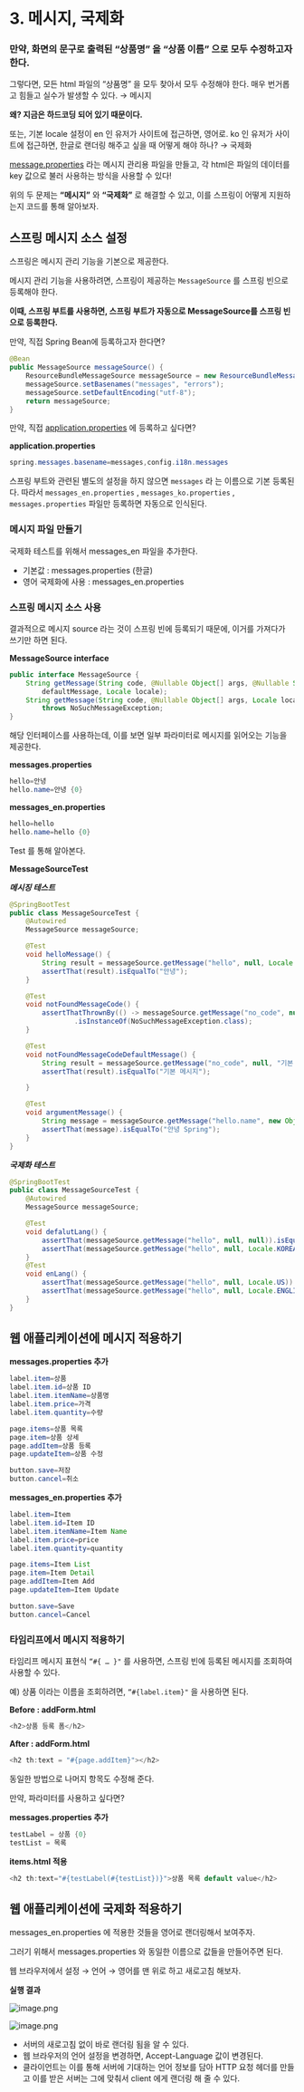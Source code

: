 # 3. 메시지, 국제화

### 만약, 화면의 문구로 출력된 “상품명” 을 “상품 이름” 으로 모두 수정하고자 한다.

그렇다면, 모든 html 파일의 “상품명” 을 모두 찾아서 모두 수정해야 한다. 매우 번거롭고 힘들고 실수가 발생할 수 있다. → 메시지

**왜? 지금은 하드코딩 되어 있기 때문이다.**

또는, 기본 locale 설정이 en 인 유저가 사이트에 접근하면, 영어로. ko 인 유저가 사이트에 접근하면, 한글로 랜더링 해주고 싶을 때 어떻게 해야 하나? → 국제화

[message.properties](http://message.properties) 라는 메시지 관리용 파일을 만들고, 각 html은 파일의 데이터를 key 값으로 불러 사용하는 방식을 사용할 수 있다!

위의 두 문제는 **“메시지”** 와 **“국제화”** 로 해결할 수 있고, 이를 스프링이 어떻게 지원하는지 코드를 통해 알아보자.

## 스프링 메시지 소스 설정

스프링은 메시지 관리 기능을 기본으로 제공한다.

메시지 관리 기능을 사용하려면, 스프링이 제공하는 `MessageSource` 를 스프링 빈으로 등록해야 한다.

**이때, 스프링 부트를 사용하면, 스프링 부트가 자동으로 MessageSource를 스프링 빈으로 등록한다.**

만약, 직접 Spring Bean에 등록하고자 한다면?

```java
@Bean
public MessageSource messageSource() {
	ResourceBundleMessageSource messageSource = new ResourceBundleMessageSource();
	messageSource.setBasenames("messages", "errors");
	messageSource.setDefaultEncoding("utf-8");
	return messageSource;
}
```

만약, 직접 [application.properties](http://application.properties) 에 등록하고 싶다면?

**application.properties**

```java
spring.messages.basename=messages,config.i18n.messages
```

스프링 부트와 관련된 별도의 설정을 하지 않으면 `messages` 라 는 이름으로 기본 등록된다. 따라서 `messages_en.properties` , `messages_ko.properties` , `messages.properties` 파일만 등록하면 자동으로 인식된다.

### 메시지 파일 만들기

국제화 테스트를 위해서 messages_en 파일을 추가한다.

- 기본값 : messages.properties (한글)
- 영어 국제화에 사용 : messages_en.properties

### 스프링 메시지 소스 사용

결과적으로 메시지 source 라는 것이 스프링 빈에 등록되기 때문에, 이거를 가져다가 쓰기만 하면 된다.

**MessageSource interface**

```java
public interface MessageSource {
	String getMessage(String code, @Nullable Object[] args, @Nullable String
		defaultMessage, Locale locale);
	String getMessage(String code, @Nullable Object[] args, Locale locale)
		throws NoSuchMessageException;
}
```

해당 인터페이스를 사용하는데, 이를 보면 일부 파라미터로 메시지를 읽어오는 기능을 제공한다.

**messages.properties**

```java
hello=안녕
hello.name=안녕 {0}
```

**messages_en.properties**

```java
hello=hello
hello.name=hello {0}
```

Test 를 통해 알아본다.

**MessageSourceTest**

***메시징 테스트***

```java
@SpringBootTest
public class MessageSourceTest {
    @Autowired
    MessageSource messageSource;

    @Test
    void helloMessage() {
        String result = messageSource.getMessage("hello", null, Locale.KOREA);
        assertThat(result).isEqualTo("안녕");
    }

    @Test
    void notFoundMessageCode() {
        assertThatThrownBy(() -> messageSource.getMessage("no_code", null, null))
                .isInstanceOf(NoSuchMessageException.class);
    }

    @Test
    void notFoundMessageCodeDefaultMessage() {
        String result = messageSource.getMessage("no_code", null, "기본 메시지", null);
        assertThat(result).isEqualTo("기본 메시지");

    }

    @Test
    void argumentMessage() {
        String message = messageSource.getMessage("hello.name", new Object[]{"Spring"}, null);
        assertThat(message).isEqualTo("안녕 Spring");
    }
}

```

***국제화 테스트***

```java
@SpringBootTest
public class MessageSourceTest {
    @Autowired
    MessageSource messageSource;

    @Test
    void defalutLang() {
        assertThat(messageSource.getMessage("hello", null, null)).isEqualTo("안녕");
        assertThat(messageSource.getMessage("hello", null, Locale.KOREA)).isEqualTo("안녕");
    }
    @Test
    void enLang() {
        assertThat(messageSource.getMessage("hello", null, Locale.US)).isEqualTo("hello");
        assertThat(messageSource.getMessage("hello", null, Locale.ENGLISH)).isEqualTo("hello");
    }
}
```

## 웹 애플리케이션에 메시지 적용하기

**messages.properties 추가**

```java
label.item=상품
label.item.id=상품 ID
label.item.itemName=상품명
label.item.price=가격
label.item.quantity=수량

page.items=상품 목록
page.item=상품 상세
page.addItem=상품 등록
page.updateItem=상품 수정

button.save=저장
button.cancel=취소
```

**messages_en.properties 추가**

```java
label.item=Item
label.item.id=Item ID
label.item.itemName=Item Name
label.item.price=price
label.item.quantity=quantity

page.items=Item List
page.item=Item Detail
page.addItem=Item Add
page.updateItem=Item Update

button.save=Save
button.cancel=Cancel
```

### 타임리프에서 메시지 적용하기

타임리프 메시지 표현식 `“#{ … }"` 를 사용하면, 스프링 빈에 등록된 메시지를 조회하여 사용할 수 있다.

예) 상품 이라는 이름을 조회하려면, `“#{label.item}"` 을 사용하면 된다.

**Before : addForm.html**

```java
<h2>상품 등록 폼</h2>
```

**After : addForm.html**

```java
<h2 th:text = "#{page.addItem}"></h2>
```

동일한 방법으로 나머지 항목도 수정해 준다.

만약, 파라미터를 사용하고 싶다면?

**messages.properties 추가**

```java
testLabel = 상품 {0}
testList = 목록
```

**items.html 적용**

```java
<h2 th:text="#{testLabel(#{testList})}">상품 목록 default value</h2>
```

## 웹 애플리케이션에 국제화 적용하기

messages_en.properties 에 적용한 것들을 영어로 랜더링해서 보여주자.

그러기 위해서 messages.properties 와 동일한 이름으로 값들을 만들어주면 된다.

웹 브라우저에서 설정 → 언어 → 영어를 맨 위로 하고 새로고침 해보자.

**실행 결과**

![image.png](https://github.com/cjw0324/Spring_Study/blob/main/spring_study/SpringMVC2/StudyNotion/%EB%A9%94%EC%8B%9C%EC%A7%80%EA%B5%AD%EC%A0%9C%ED%99%94/3%20%EB%A9%94%EC%8B%9C%EC%A7%80%2C%20%EA%B5%AD%EC%A0%9C%ED%99%94%2011d29d746aff802a8ea0c7d7c432b024/image.png)

![image.png](https://github.com/cjw0324/Spring_Study/blob/main/spring_study/SpringMVC2/StudyNotion/%EB%A9%94%EC%8B%9C%EC%A7%80%EA%B5%AD%EC%A0%9C%ED%99%94/3%20%EB%A9%94%EC%8B%9C%EC%A7%80%2C%20%EA%B5%AD%EC%A0%9C%ED%99%94%2011d29d746aff802a8ea0c7d7c432b024/image%201.png)

- 서버의 새로고침 없이 바로 랜더링 됨을 알 수 있다.
- 웹 브라우저의 언어 설정을 변경하면, Accept-Language 값이 변경된다.
- 클라이언트는 이를 통해 서버에 기대하는 언어 정보를 담아 HTTP 요청 헤더를 만들고 이를 받은 서버는 그에 맞춰서 client 에게 랜더링 해 줄 수 있다.
